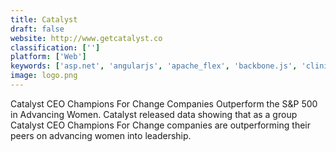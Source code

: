 ```yaml
---
title: Catalyst
draft: false 
website: http://www.getcatalyst.co
classification: ['']
platform: ['Web']
keywords: ['asp.net', 'angularjs', 'apache_flex', 'backbone.js', 'clinical_conductor_ctms', 'data+_research', 'flask', 'longboat', 'mastercontrol', 'openclinica', 'realtime-ctms', 'ruby_on_rails', 'sinatra', 'trialkit', 'yesod', 'eadjudication']
image: logo.png
---
```

Catalyst CEO Champions For Change Companies Outperform the S&P 500 in Advancing Women. Catalyst released data showing that as a group Catalyst CEO Champions For Change companies are outperforming their peers on advancing women into leadership.